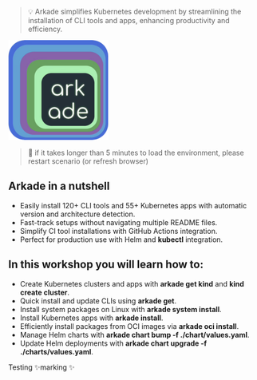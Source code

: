 > 💡 Arkade simplifies Kubernetes development by streamlining the installation of CLI tools and apps, enhancing productivity and efficiency.

![arkade-small-logo](./_media/arkade-small-logo.png)

> 🚨 if it takes longer than 5 minutes to load the environment, please
> restart scenario (or refresh browser)

## Arkade in a nutshell

- Easily install 120+ CLI tools and 55+ Kubernetes apps with automatic version and architecture detection.
- Fast-track setups without navigating multiple README files.
- Simplify CI tool installations with GitHub Actions integration.
- Perfect for production use with Helm and **kubectl** integration.

## In this workshop you will learn how to:

- Create Kubernetes clusters and apps with **arkade get kind** and **kind create cluster**.
- Quick install and update CLIs using **arkade get**.
- Install system packages on Linux with **arkade system install**.
- Install Kubernetes apps with **arkade install**.
- Efficiently install packages from OCI images via **arkade oci install**.
- Manage Helm charts with **arkade chart bump -f ./chart/values.yaml**.
- Update Helm deployments with **arkade chart upgrade -f ./charts/values.yaml**.


Testing ✨marking ✨
